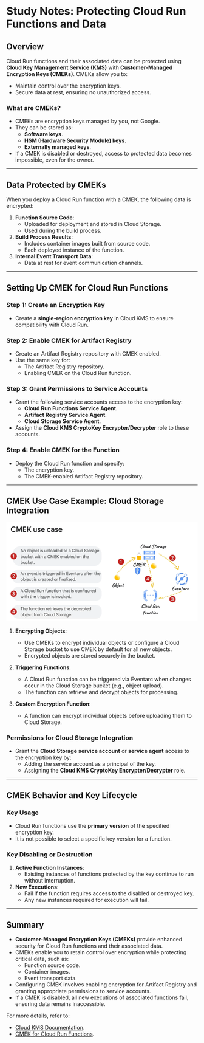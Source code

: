 # Study Notes: Protecting Cloud Run Functions and Data

## Overview
Cloud Run functions and their associated data can be protected using **Cloud Key Management Service (KMS)** with **Customer-Managed Encryption Keys (CMEKs)**. CMEKs allow you to:
- Maintain control over the encryption keys.
- Secure data at rest, ensuring no unauthorized access.

### What are CMEKs?
- CMEKs are encryption keys managed by you, not Google.
- They can be stored as:
  - **Software keys**.
  - **HSM (Hardware Security Module) keys**.
  - **Externally managed keys**.
- If a CMEK is disabled or destroyed, access to protected data becomes impossible, even for the owner.

---

## Data Protected by CMEKs
When you deploy a Cloud Run function with a CMEK, the following data is encrypted:
1. **Function Source Code**:
   - Uploaded for deployment and stored in Cloud Storage.
   - Used during the build process.
2. **Build Process Results**:
   - Includes container images built from source code.
   - Each deployed instance of the function.
3. **Internal Event Transport Data**:
   - Data at rest for event communication channels.

---

## Setting Up CMEK for Cloud Run Functions

### Step 1: Create an Encryption Key
- Create a **single-region encryption key** in Cloud KMS to ensure compatibility with Cloud Run.

### Step 2: Enable CMEK for Artifact Registry
- Create an Artifact Registry repository with CMEK enabled.
- Use the same key for:
  - The Artifact Registry repository.
  - Enabling CMEK on the Cloud Run function.

### Step 3: Grant Permissions to Service Accounts
- Grant the following service accounts access to the encryption key:
  - **Cloud Run Functions Service Agent**.
  - **Artifact Registry Service Agent**.
  - **Cloud Storage Service Agent**.
- Assign the **Cloud KMS CryptoKey Encrypter/Decrypter** role to these accounts.

### Step 4: Enable CMEK for the Function
- Deploy the Cloud Run function and specify:
  - The encryption key.
  - The CMEK-enabled Artifact Registry repository.

---

## CMEK Use Case Example: Cloud Storage Integration

![alt text](image-1.png)

1. **Encrypting Objects**:
   - Use CMEKs to encrypt individual objects or configure a Cloud Storage bucket to use CMEK by default for all new objects.
   - Encrypted objects are stored securely in the bucket.

2. **Triggering Functions**:
   - A Cloud Run function can be triggered via Eventarc when changes occur in the Cloud Storage bucket (e.g., object upload).
   - The function can retrieve and decrypt objects for processing.

3. **Custom Encryption Function**:
   - A function can encrypt individual objects before uploading them to Cloud Storage.

### Permissions for Cloud Storage Integration
- Grant the **Cloud Storage service account** or **service agent** access to the encryption key by:
  - Adding the service account as a principal of the key.
  - Assigning the **Cloud KMS CryptoKey Encrypter/Decrypter** role.

---

## CMEK Behavior and Key Lifecycle

### Key Usage
- Cloud Run functions use the **primary version** of the specified encryption key.
- It is not possible to select a specific key version for a function.

### Key Disabling or Destruction
1. **Active Function Instances**:
   - Existing instances of functions protected by the key continue to run without interruption.
2. **New Executions**:
   - Fail if the function requires access to the disabled or destroyed key.
   - Any new instances required for execution will fail.

---

## Summary
- **Customer-Managed Encryption Keys (CMEKs)** provide enhanced security for Cloud Run functions and their associated data.
- CMEKs enable you to retain control over encryption while protecting critical data, such as:
  - Function source code.
  - Container images.
  - Event transport data.
- Configuring CMEK involves enabling encryption for Artifact Registry and granting appropriate permissions to service accounts.
- If a CMEK is disabled, all new executions of associated functions fail, ensuring data remains inaccessible.

For more details, refer to:
- [Cloud KMS Documentation](https://cloud.google.com/kms/docs).
- [CMEK for Cloud Run Functions](https://cloud.google.com/run/docs/securing-cmek).
